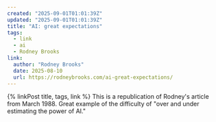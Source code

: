```yaml
---
created: "2025-09-01T01:01:39Z"
updated: "2025-09-01T01:01:39Z"
title: "AI: great expectations"
tags:
  - link
  - ai
  - Rodney Brooks
link:
  author: "Rodney Brooks"
  date: 2025-08-10
  url: https://rodneybrooks.com/ai-great-expectations/
---
```


{% linkPost title, tags, link %} This is a republication of Rodney's article from March 1988. Great example of the difficulty of "over and under estimating the power of AI."

